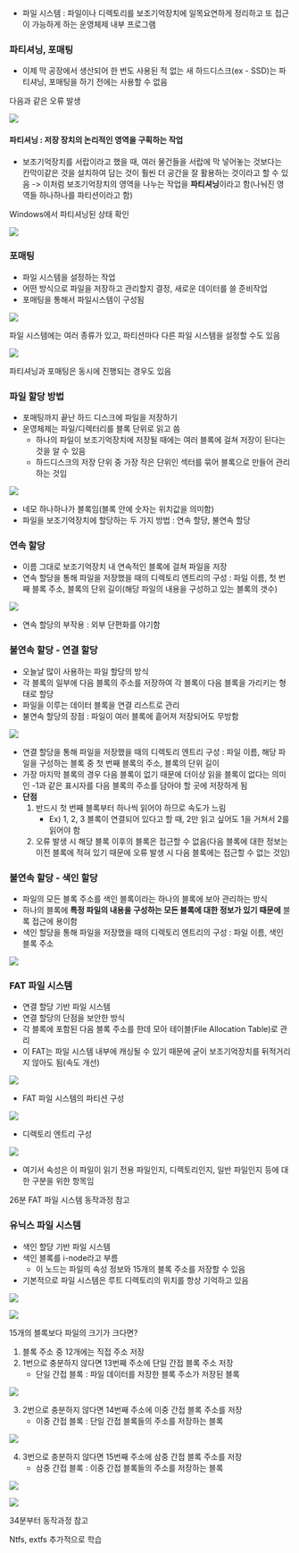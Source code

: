 - 파일 시스템 : 파일이나 디렉토리를 보조기억장치에 일목요연하게 정리하고 또 접근이 가능하게 하는 운영체제 내부 프로그램

### 파티셔닝, 포매팅
- 이제 막 공장에서 생산되어 한 번도 사용된 적 없는 새 하드디스크(ex - SSD)는 파티셔닝, 포매팅을 하기 전에는 사용할 수 없음

다음과 같은 오류 발생

![](../../README_resources/Pasted%20image%2020240517073732.png)

#### 파티셔닝 : 저장 장치의 논리적인 영역을 구획하는 작업
- 보조기억장치를 서랍이라고 했을 때, 여러 물건들을 서랍에 막 넣어놓는 것보다는 칸막이같은 것을 설치하여 담는 것이 훨씬 더 공간을 잘 활용하는 것이라고 할 수 있음
 -> 이처럼 보조기억장치의 영역을 나누는 작업을 **파티셔닝**이라고 함(나눠진 영역들 하나하나를 파티션이라고 함)
 
 Windows에서 파티셔닝된 상태 확인

![](../../README_resources/Pasted%20image%2020240517073805.png)

### 포매팅
- 파일 시스템을 설정하는 작업
- 어떤 방식으로 파일을 저장하고 관리할지 결정, 새로운 데이터를 쓸 준비작업
- 포매팅을 통해서 파일시스템이 구성됨

![](../../README_resources/Pasted%20image%2020240517073827.png)

파일 시스템에는 여러 종류가 있고, 파티션마다 다른 파일 시스템을 설정할 수도 있음

![](../../README_resources/Pasted%20image%2020240517073900.png)

파티셔닝과 포매팅은 동시에 진행되는 경우도 있음

### 파일 할당 방법
- 포매팅까지 끝난 하드 디스크에 파일을 저장하기
- 운영체제는 파일/디렉터리를 블록 단위로 읽고 씀
     - 하나의 파일이 보조기억장치에 저장될 때에는 여러 블록에 걸쳐 저장이 된다는 것을 알 수 있음
     - 하드디스크의 저장 단위 중 가장 작은 단위인 섹터를 묶어 블록으로 만들어 관리하는 것임

![](../../README_resources/Pasted%20image%2020240517073921.png)

- 네모 하나하나가 블록임(블록 안에 숫자는 위치값을 의미함)
- 파일을 보조기억장치에 할당하는 두 가지 방법 : 연속 할당, 불연속 할당

### 연속 할당
- 이름 그대로 보조기억장치 내 연속적인 블록에 걸쳐 파일을 저장
- 연속 할당을 통해 파일을 저장했을 때의 디렉토리 엔트리의 구성 : 파일 이름, 첫 번째 블록 주소, 블록의 단위 길이(해당 파일의 내용을 구성하고 있는 블록의 갯수)

![](../../README_resources/Pasted%20image%2020240517073956.png)

- 연속 할당의 부작용 : 외부 단편화를 야기함

### 불연속 할당 - 연결 할당
- 오늘날 많이 사용하는 파일 할당의 방식
- 각 블록의 일부에 다음 블록의 주소를 저장하여 각 블록이 다음 블록을 가리키는 형태로 할당
- 파일을 이루는 데이터 블록을 연결 리스트로 관리
- 불연속 할당의 장점 : 파일이 여러 블록에 흩어져 저장되어도 무방함

![](../../README_resources/Pasted%20image%2020240517074039.png)

- 연결 할당을 통해 파일을 저장했을 때의 디렉토리 엔트리 구성 : 파일 이름, 해당 파일을 구성하는 블록 중 첫 번째 블록의 주소, 블록의 단위 길이
- 가장 마지막 블록의 경우 다음 블록이 없기 때문에 더이상 읽을 블록이 없다는 의미인 -1과 같은 표시자를 다음 블록의 주소를 담아야 할 곳에 저장하게 됨
- **단점**
	1. 반드시 첫 번째 블록부터 하나씩 읽어야 하므로 속도가 느림
		- Ex) 1, 2, 3 블록이 연결되어 있다고 할 때, 2만 읽고 싶어도 1을 거쳐서 2를 읽어야 함
	2. 오류 발생 시 해당 블록 이후의 블록은 접근할 수 없음(다음 블록에 대한 정보는 이전 블록에 적혀 있기 때문에 오류 발생 시 다음 블록에는 접근할 수 없는 것임)

### 불연속 할당 - 색인 할당
- 파일의 모든 블록 주소를 색인 블록이라는 하나의 블록에 보아 관리하는 방식
- 하나의 블록에 **특정 파일의 내용을 구성하는 모든 블록에 대한 정보가 있기 때문에** 블록 접근에 용이함
- 색인 할당을 통해 파일을 저장했을 때의 디렉토리 엔트리의 구성 : 파일 이름, 색인 블록 주소

![](../../README_resources/Pasted%20image%2020240517074101.png)

### FAT 파일 시스템
- 연결 할당 기반 파일 시스템
- 연결 할당의 단점을 보안한 방식
- 각 블록에 포함된 다음 블록 주소를 한데 모아 테이블(File Allocation Table)로 관리
- 이 FAT는 파일 시스템 내부에 캐싱될 수 있기 때문에 굳이 보조기억장치를 뒤적거리지 않아도 됨(속도 개선)

![](../../README_resources/Pasted%20image%2020240514073035.png)

- FAT 파일 시스템의 파티션 구성

![](../../README_resources/Pasted%20image%2020240514073142.png)

- 디렉토리 엔트리 구성

![](../../README_resources/Pasted%20image%2020240514073335.png)

- 여기서 속성은 이 파일이 읽기 전용 파일인지, 디렉토리인지, 일반 파일인지 등에 대한 구분을 위한 항목임

26분 FAT 파일 시스템 동작과정 참고

### 유닉스 파일 시스템
- 색인 할당 기반 파일 시스템
- 색인 블록를 i-node라고 부름
	- 이 노드는 파일의 속성 정보와 15개의 블록 주소를 저장할 수 있음
- 기본적으로 파일 시스템은 루트 디렉토리의 위치를 항상 기억하고 있음

![](../../README_resources/Pasted%20image%2020240517074129.png)

![](../../README_resources/Pasted%20image%2020240517074156.png)

15개의 블록보다 파일의 크기가 크다면?
1. 블록 주소 중 12개에는 직접 주소 저장
2. 1번으로 충분하지 않다면 13번째 주소에 단일 간접 블록 주소 저장
     - 단일 간접 블록 : 파일 데이터를 저장한 블록 주소가 저장된 블록

![](../../README_resources/Pasted%20image%2020240517074219.png)

3. 2번으로 충분하지 않다면 14번째 주소에 이중 간접 블록 주소를 저장
    - 이중 간접 블록 : 단일 간접 블록들의 주소를 저장하는 블록

![](../../README_resources/Pasted%20image%2020240517074233.png)

4. 3번으로 충분하지 않다면 15번째 주소에 삼중 간접 블록 주소를 저장
    - 삼중 간접 블록 : 이중 간접 블록들의 주소를 저장하는 블록

![](../../README_resources/Pasted%20image%2020240517074255.png)

![](../../README_resources/Pasted%20image%2020240517074321.png)

34분부터 동작과정 참고

Ntfs, extfs 추가적으로 학습

